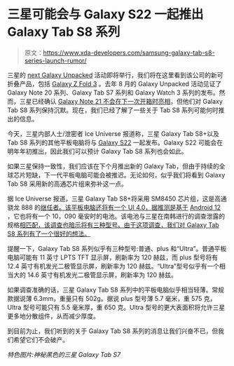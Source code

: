 # 三星可能会与 Galaxy S22 一起推出 Galaxy Tab S8 系列

> 原文：<https://www.xda-developers.com/samsung-galaxy-tab-s8-series-launch-rumor/>

三星的 [next Galaxy Unpacked](https://www.xda-developers.com/samsung-teases-galaxy-unpacked-event-august/) 活动即将举行，我们将在这里看到该公司的新可折叠产品，包括 [Galaxy Z Fold 3](https://www.xda-developers.com/samsung-galaxy-z-fold-3/) 。去年 8 月的 Galaxy Unpacked 活动见证了 Galaxy Note 20 系列、Galaxy Tab S7 系列和 Galaxy Watch 3 系列的发布。然而，三星已经确认 [Galaxy Note 21 不会在下一次开箱时亮相](https://www.xda-developers.com/samsung-confirms-the-galaxy-note-21-wont-launch-next-month/)，但他们对 Galaxy Tab S8 系列保持沉默。现在，我们已经了解了一些关于 Tab S8 系列可能何时推出的信息。

今天，三星内部人士/泄密者 Ice Universe 报道称，三星 Galaxy Tab S8+以及 Tab S8 系列的其他平板电脑将与 [Galaxy S22](https://www.xda-developers.com/samsung-galaxy-s22/) 一起发布。Galaxy S22 可能会在明年年初推出，因此我们可以预计 Galaxy Tab S8 系列也会如此。

如果三星保持一致性，我们应该在下个月推出新的 Galaxy Tab，但由于持续的全球芯片短缺，下一代平板电脑可能会被推迟。无论如何，似乎我们将看到 Galaxy Tab S8 采用新的高通芯片组来弥补这一点。

据 Ice Universe 报道，三星 Galaxy Tab S8+将采用 SM8450 芯片组，这是高通骁龙 888 的[继任者。该平板电脑还将有一个 UI 4.0，据推测是基于](https://www.xda-developers.com/qualcomm-snapdragon-888-successor-arm-v9-cpu/) [Android 12](https://www.xda-developers.com/android-12/) ，它也将有一个 10，090 毫安时的电池。该电池与三星在南韩进行的调查泄露的规格[相匹配，该调查也暗示将有三种型号。由于这项调查，我们对 Galaxy Tab S8 系列有了一个很好的想法。](https://www.xda-developers.com/samsung-galaxy-tab-s8-series-leaks-rumors/)

提醒一下，Galaxy Tab S8 系列似乎有三种型号:普通、plus 和“Ultra”。普通平板电脑可能有 11 英寸 LPTS TFT 显示屏，刷新率为 120 赫兹，而 plus 型号将有 12.4 英寸有机发光二极管显示屏，刷新率为 120 赫兹。“Ultra”型号似乎有一个相当大的 14.6 英寸有机发光二极管显示屏，刷新率为 120 赫兹。

如果调查准确的话，三星 Galaxy Tab S8 系列中的平板电脑似乎相当轻薄。常规款据说薄 6.3mm，重量只有 502g。据说 plus 型号薄 5.7 毫米，重 575 克，Ultra 型号可能只有 5.5 毫米厚，重 650 克。Ultra 型号的更大表面积将允许三星更多地分散组件，从而减少厚度。

到目前为止，我们听到的关于 Galaxy Tab S8 系列的消息让我们兴奋不已，但我们希望它们不会破产。

*特色图片:神秘黑色的三星 Galaxy Tab S7*